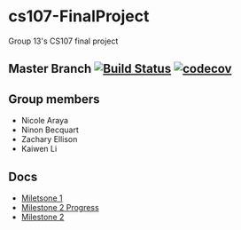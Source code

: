 # cs107-FinalProject

Group 13's CS107 final project

## Master Branch [![Build Status](https://travis-ci.com/mountain-bay/cs107-FinalProject.svg?token=KvF9vGPRmMyHwtXxqRfN&branch=master)](https://travis-ci.com/mountain-bay/cs107-FinalProject)  [![codecov](https://codecov.io/gh/mountain-bay/cs107-FinalProject/branch/master/graph/badge.svg?token=F47HHO0ISB)](mountain-bay_codecov)

## Group members
- Nicole Araya
- Ninon Becquart
- Zachary Ellison
- Kaiwen Li

## Docs
 - [Miletsone 1](docs/milestone1.md)
 - [Milestone 2 Progress](docs/milestone2_progress.md)
 - [Milestone 2](docs/milestone2.md)


